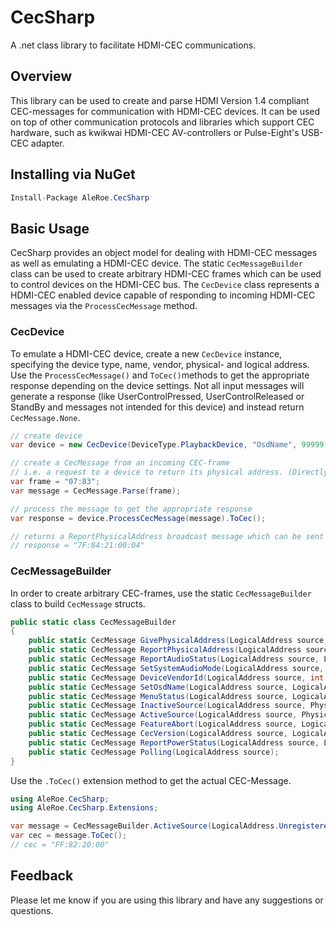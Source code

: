 # CecSharp
A .net class library to facilitate HDMI-CEC communications. 

## Overview
This library can be used to create and parse HDMI Version 1.4 compliant CEC-messages for communication with HDMI-CEC devices. It can be used on top of other communication protocols and libraries which support CEC hardware, such as kwikwai HDMI-CEC AV-controllers or Pulse-Eight's USB-CEC adapter.

## Installing via NuGet
```csharp
Install-Package AleRoe.CecSharp
```

## Basic Usage
CecSharp provides an object model for dealing with HDMI-CEC messages as well as emulating a HDMI-CEC device. The static `CecMessageBuilder` class can be used to create arbitrary HDMI-CEC frames which can be used to control devices on the HDMI-CEC bus. 
The `CecDevice` class represents a HDMI-CEC enabled device capable of responding to incoming HDMI-CEC messages via the `ProcessCecMessage` method.

### CecDevice
To emulate a HDMI-CEC device, create a new `CecDevice` instance, specifying the device type, name, vendor, physical- and logical address. Use the `ProcessCecMessage()` and `ToCec()`methods to get the appropriate response depending on the device settings. Not all input messages will generate a response (like UserControlPressed, UserControlReleased or StandBy and messages not intended for this device) and instead return `CecMessage.None`.

```csharp
// create device
var device = new CecDevice(DeviceType.PlaybackDevice, "OsdName", 99999, PhysicalAddress.Parse("2.1.0.0"), LogicalAddress.Tuner3);

// create a CecMessage from an incoming CEC-frame
// i.e. a request to a device to return its physical address. (Directly addressed)
var frame = "07:83";
var message = CecMessage.Parse(frame);

// process the message to get the appropriate response
var response = device.ProcessCecMessage(message).ToCec();

// returns a ReportPhysicalAddress broadcast message which can be sent as a response
// response = "7F:84:21:00:04"
```
### CecMessageBuilder

In order to create arbitrary CEC-frames, use the static `CecMessageBuilder` class to build `CecMessage` structs.
```csharp
public static class CecMessageBuilder
{
    public static CecMessage GivePhysicalAddress(LogicalAddress source, LogicalAddress destination);
    public static CecMessage ReportPhysicalAddress(LogicalAddress source, DeviceType deviceType, PhysicalAddress physicalAddress);
    public static CecMessage ReportAudioStatus(LogicalAddress source, LogicalAddress destination, AudioMuteStatus status, int value);
    public static CecMessage SetSystemAudioMode(LogicalAddress source, LogicalAddress destination, SystemAudioStatus status);
    public static CecMessage DeviceVendorId(LogicalAddress source, int vendorId);
    public static CecMessage SetOsdName(LogicalAddress source, LogicalAddress destination, string osdName);
    public static CecMessage MenuStatus(LogicalAddress source, LogicalAddress destination, MenuStatus state);
    public static CecMessage InactiveSource(LogicalAddress source, PhysicalAddress physicalAddress);
    public static CecMessage ActiveSource(LogicalAddress source, PhysicalAddress physicalAddress);
    public static CecMessage FeatureAbort(LogicalAddress source, LogicalAddress destination, Command opCode, AbortReason reason);
    public static CecMessage CecVersion(LogicalAddress source, LogicalAddress destination, CecVersion version);
    public static CecMessage ReportPowerStatus(LogicalAddress source, LogicalAddress destination, PowerStatus status);
    public static CecMessage Polling(LogicalAddress source);
}
```
Use the `.ToCec()` extension method to get the actual CEC-Message.

```csharp
using AleRoe.CecSharp;
using AleRoe.CecSharp.Extensions;

var message = CecMessageBuilder.ActiveSource(LogicalAddress.Unregistered, PhysicalAddress.Parse("2.0.0.0"));
var cec = message.ToCec();
// cec = "FF:82:20:00"
```
## Feedback
Please let me know if you are using this library and have any suggestions or questions.
